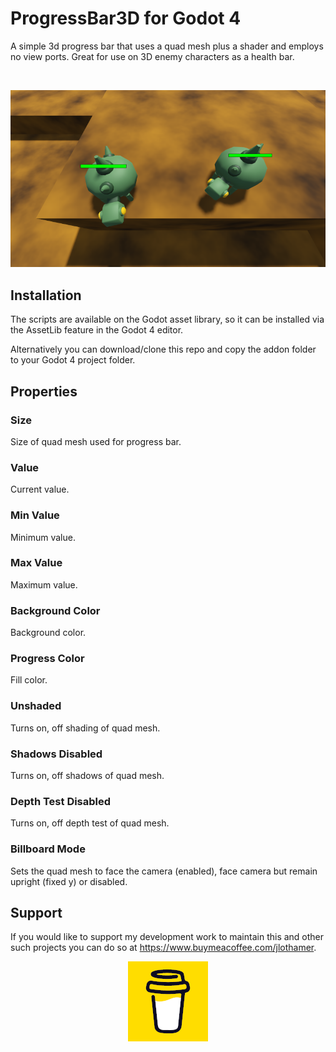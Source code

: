 # ProgressBar3D for Godot 4
A simple 3d progress bar that uses a quad mesh plus a shader and employs no view ports. Great for use on 3D enemy characters as a health bar.

<br>
<p align="center">
<img src="readme_images/progress_bar_3d_in_action.png" />
</p>

## Installation
The scripts are available on the Godot asset library, so it can be installed via the AssetLib feature in the Godot 4 editor.

Alternatively you can download/clone this repo and copy the addon folder to your Godot 4 project folder.

## Properties

### Size
Size of quad mesh used for progress bar.

### Value
Current value.

### Min Value
Minimum value.

### Max Value
Maximum value.

### Background Color
Background color.

### Progress Color
Fill color.

### Unshaded
Turns on, off shading of quad mesh.

### Shadows Disabled
Turns on, off shadows of quad mesh.

### Depth Test Disabled
Turns on, off depth test of quad mesh.

### Billboard Mode
Sets the quad mesh to face the camera (enabled), face camera but remain upright (fixed y) or disabled.


## Support
If you would like to support my development work to maintain this and other such projects you can do so at https://www.buymeacoffee.com/jlothamer.
<br>

<p align="center">
<img src="readme_images/bmc-logo-yellow-128.png" />
</p>
